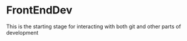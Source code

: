 # FrontEndDev
This is the starting stage for interacting with both git and other parts of development 
